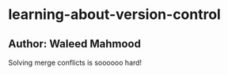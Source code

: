 # learning-about-version-control
## Author: Waleed Mahmood

Solving merge conflicts is soooooo hard!
